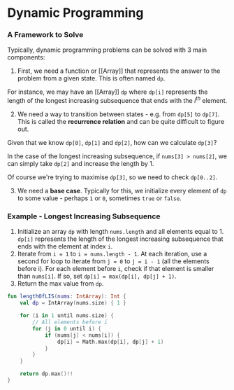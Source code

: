 # Dynamic Programming

### A Framework to Solve
Typically, dynamic programming problems can be solved with 3 main components:

1) First, we need a function or [[Array]] that represents the answer to the problem from a given state. This is often named `dp`.

For instance, we may have an [[Array]] `dp` where `dp[i]` represents the length of the longest increasing subsequence that ends with the $i^{th}$ element.

2) We need a way to transition between states - e.g. from `dp[5]` to `dp[7]`. This is called the **recurrence relation** and can be quite difficult to figure out.

Given that we know `dp[0]`, `dp[1]` and `dp[2]`, how can we calculate `dp[3]`?

In the case of the longest increasing subsequence, if `nums[3] > nums[2]`, we can simply take `dp[2]` and increase the length by 1.

Of course we're trying to maximise `dp[3]`, so we need to check `dp[0..2]`.

3) We need a **base case**. Typically for this, we initialize every element of `dp` to some value - perhaps `1` or `0`, sometimes `true` or `false`.

### Example - Longest Increasing Subsequence

1.  Initialize an array `dp` with length `nums.length` and all elements equal to 1. `dp[i]` represents the length of the longest increasing subsequence that ends with the element at index `i`.
2.  Iterate from `i = 1` to `i = nums.length - 1`. At each iteration, use a second for loop to iterate from `j = 0` to `j = i - 1` (all the elements before i). For each element before `i`, check if that element is smaller than `nums[i]`. If so, set `dp[i] = max(dp[i], dp[j] + 1)`.
3.  Return the max value from `dp`.

```kotlin
fun lengthOfLIS(nums: IntArray): Int {
	val dp = IntArray(nums.size) { 1 }

	for (i in 1 until nums.size) {
		// All elements before i
		for (j in 0 until i) {
			if (nums[j] < nums[i]) {
				dp[i] = Math.max(dp[i], dp[j] + 1)
			}
		}
	}

	return dp.max()!!
}
```